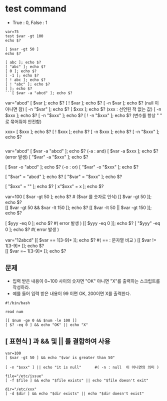 # test command

  - True : 0,  False : 1
```
var=75
test $var -gt 100
echo $?
```
```
[ $var -gt 50 ] 
echo $?
```
```
[ abc ]; echo $?
[ "abc" ]; echo $?
[ 0 ]; echo $?
[ -1 ]; echo $?
[ ! abc ]; echo $?
[ ! "abc" ]; echo $?
[ ]; echo $?
```[ $var -a "abcd" ]; echo $?
```
var="abcd"
[ $var ]; echo $?
[ ! $var ]; echo $?
[ -n $var ]; echo $?        (null 이 아니면 참)
[ -n "$var" ]; echo $?
[ $xxx ]; echo $?           (xxx : 선언된 적 없는 값)
[ -n $xxx ]; echo $?
[ -n "$xxx" ]; echo $?
[ ! -n "$xxx" ]; echo $?    (변수를 항상 " "  로 묶어줘야 안전함)

xxx=
[ $xxx ]; echo $?
[ ! $xxx ]; echo $?
[ -n $xxx ]; echo $? 
[ -n "$xxx" ]; echo $?
```
```
var="abcd"
[ $var -a "abcd" ]; echo $?    (-a : and)
[ $var -a $xxx ]; echo $?    (error 발생)
[ "$var" -a "$xxx" ]; echo $?

[ $var -o "abcd" ]; echo $?    (-o : or)
[ "$var" -o "$xxx" ]; echo $?

[ "$var" = "abcd" ]; echo $?
[ "$var" = "$xxx" ]; echo $?

[ "$xxx" = "" ]; echo $?
[ x"$xxx" = x ]; echo $?

var=100
[ $var -gt 50 ]; echo $?       # ($var 를 숫자로 인식)
[[ $var -gt 50 ]]; echo $?   
[[ $var -gt 50 && $var -lt 150 ]]; echo $?
[[ $var -lt 50 || $var -gt 150 ]]; echo $?

[ $yyy -eq 0 ]; echo $?        #( error 발생 )
[[ $yyy -eq 0 ]]; echo $?
[ "$yyy" -eq 0 ]; echo $?     #( error 발생 )

var="12abcd"
[[ $var == 1[3-9]* ]]; echo $?     #( == : 문자열 비교 )
[[ $var != 1[3-9]* ]]; echo $?  
[[ $var =~ 1[3-9]* ]]; echo $?     

## 문제
  - 입력 받은 내용이 0~100 사이의 숫자면 "OK" 아니면 "X"를 출력하는 스크립트를 작성하라.
  - 예를 들어 입력 받은 내용이 99 이면 OK, 200이면 X를 출력한다.
```
#!/bin/bash

read num

[[ $num -ge 0 && $num -le 100 ]]
[ $? -eq 0 ] && echo "OK" || echo "X"
```

## [ 표현식 ] 과 && 및 || 를 결합하여 사용
```
var=100
[ $var -gt 50 ] && echo "$var is greater than 50"

[ -n "$xxx" ] || echo "it is null"      #( -n : null  이 아니면의 의미 )

file="/etc/issue"
[ -f $file ] && echo "$file exists" || echo "$file doesn't exit"

dir="/etc/xxx"
[ -d $dir ] && echo "$dir exists" || echo "$dir doesn't exist"
```





